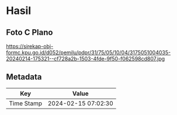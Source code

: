 # Hasil

## Foto C Plano

https://sirekap-obj-formc.kpu.go.id/d052/pemilu/pdpr/31/75/05/10/04/3175051004035-20240214-175321--cf728a2b-1503-4fde-9f50-f062598cd807.jpg


## Metadata

| Key        | Value               |
| ---------- | ------------------- |
| Time Stamp | 2024-02-15 07:02:30 |



